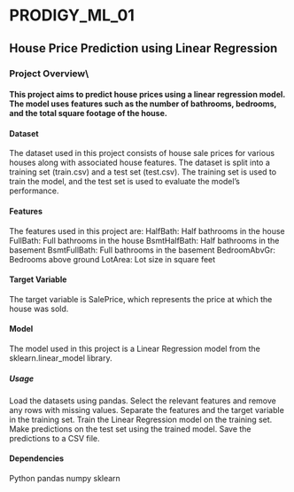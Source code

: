 # PRODIGY_ML_01

## House Price Prediction using Linear Regression
### Project Overview\

#### This project aims to predict house prices using a linear regression model. The model uses features such as the number of bathrooms, bedrooms, and the total square footage of the house.

#### Dataset
The dataset used in this project consists of house sale prices for various houses along with associated house features. The dataset is split into a training set (train.csv) and a test set (test.csv). The training set is used to train the model, and the test set is used to evaluate the model’s performance.

#### Features
The features used in this project are:
HalfBath: Half bathrooms in the house
FullBath: Full bathrooms in the house
BsmtHalfBath: Half bathrooms in the basement
BsmtFullBath: Full bathrooms in the basement
BedroomAbvGr: Bedrooms above ground
LotArea: Lot size in square feet

#### Target Variable
The target variable is SalePrice, which represents the price at which the house was sold.

#### Model
The model used in this project is a Linear Regression model from the sklearn.linear_model library.

##### Usage
Load the datasets using pandas.
Select the relevant features and remove any rows with missing values.
Separate the features and the target variable in the training set.
Train the Linear Regression model on the training set.
Make predictions on the test set using the trained model.
Save the predictions to a CSV file.

#### Dependencies
Python
pandas
numpy
sklearn
